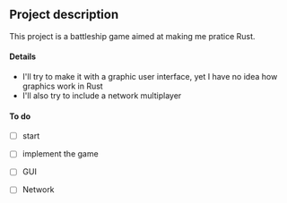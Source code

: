 ## Project description
This project is a battleship game aimed at making me pratice Rust.

#### Details
- I'll try to make it with a graphic user interface, yet I have no idea how graphics work in Rust
- I'll also try to include a network multiplayer

#### To do
- [ ] start

- [ ] implement the game
- [ ] GUI
- [ ] Network
